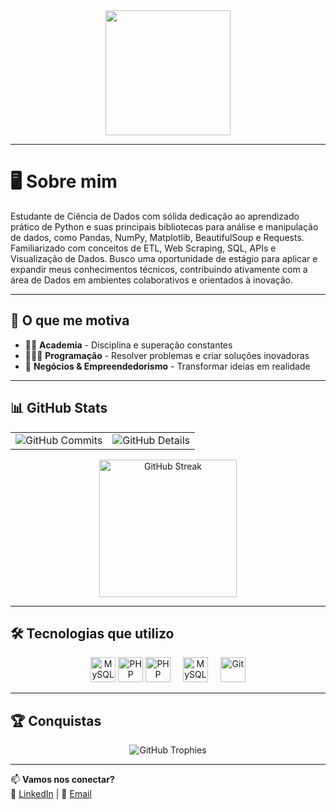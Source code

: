 <div align="center">
  <img height="200" src=  />
</div>

---

# 🖥️ Sobre mim

 Estudante de Ciência de Dados com sólida dedicação ao aprendizado prático de Python e suas principais
 bibliotecas para análise e manipulação de dados, como Pandas, NumPy, Matplotlib, BeautifulSoup e
 Requests. Familiarizado com conceitos de ETL, Web Scraping, SQL, APIs e Visualização de Dados.
 Busco uma oportunidade de estágio para aplicar e expandir meus conhecimentos técnicos, contribuindo
 ativamente com a área de Dados em ambientes colaborativos e orientados à inovação.

---

## 🚀 O que me motiva
- 🏋🏻 **Academia** - Disciplina e superação constantes
- 👨🏻‍💻 **Programação** - Resolver problemas e criar soluções inovadoras
- 💸 **Negócios & Empreendedorismo** - Transformar ideias em realidade

---

## 📊 GitHub Stats

<div align="center">
  <table>
    <tr>
      <td align="center">
        <img src="http://github-profile-summary-cards.vercel.app/api/cards/productive-time?username=Csaalvador&theme=dracula&utcOffset=-3" alt="GitHub Commits"/>
      </td>
      <td align="center">
        <img src="http://github-profile-summary-cards.vercel.app/api/cards/profile-details?username=Csaalvador&theme=dracula" alt="GitHub Details"/>
      </td>
    </tr>
  </table>
</div>

<div align="center">
  <img src="https://streak-stats.demolab.com?user=Csaalvador&locale=en&mode=daily&theme=dracula&hide_border=false&border_radius=5&order=3" height="220" alt="GitHub Streak"/>
</div>

---

## 🛠️ Tecnologias que utilizo

<div align="center">
  <img src="https://cdn.jsdelivr.net/gh/devicons/devicon/icons/python/python-original.svg" height="40" alt="MySQL"/>
  <img src="https://cdn.jsdelivr.net/gh/devicons/devicon/icons/php/php-original.svg" height="40" alt="PHP"/>
    <img src="https://cdn.jsdelivr.net/gh/devicons/devicon/icons/pandas/pandas-original.svg" height="40" alt="PHP"/>

  
  <img width="12" />
  <img src="https://cdn.jsdelivr.net/gh/devicons/devicon/icons/mysql/mysql-original.svg" height="40" alt="MySQL"/>
  <img width="12" />
  <img src="https://cdn.jsdelivr.net/gh/devicons/devicon/icons/git/git-original.svg" height="40" alt="Git"/>
</div>

---

## 🏆 Conquistas

<div align="center">
  <img src="https://github-profile-trophy.vercel.app/?username=Csaalvador&row=1&column=6&theme=dracula&margin-w=15&margin-h=15" alt="GitHub Trophies"/>
</div>

---

📫 **Vamos nos conectar?**<br/>
🔗 [LinkedIn](https://www.linkedin.com/in/csaalvador-dev/)  | 📧 [Email](mailto:caua.salvador.dev@gmail.com)
